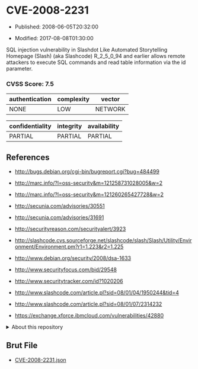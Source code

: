 # CVE-2008-2231

- Published: 2008-06-05T20:32:00

- Modified: 2017-08-08T01:30:00

SQL injection vulnerability in Slashdot Like Automated Storytelling Homepage (Slash) (aka Slashcode) R_2_5_0_94 and earlier allows remote attackers to execute SQL commands and read table information via the id parameter.

### CVSS Score: **7.5**

| authentication | complexity | vector |
| --- | --- | --- |
| NONE | LOW | NETWORK |

| confidentiality | integrity | availability |
| --- | --- | --- |
| PARTIAL | PARTIAL | PARTIAL |

## References

* http://bugs.debian.org/cgi-bin/bugreport.cgi?bug=484499

* http://marc.info/?l=oss-security&m=121258731028005&w=2

* http://marc.info/?l=oss-security&m=121260265427728&w=2

* http://secunia.com/advisories/30551

* http://secunia.com/advisories/31691

* http://securityreason.com/securityalert/3923

* http://slashcode.cvs.sourceforge.net/slashcode/slash/Slash/Utility/Environment/Environment.pm?r1=1.223&r2=1.225

* http://www.debian.org/security/2008/dsa-1633

* http://www.securityfocus.com/bid/29548

* http://www.securitytracker.com/id?1020206

* http://www.slashcode.com/article.pl?sid=08/01/04/1950244&tid=4

* http://www.slashcode.com/article.pl?sid=08/01/07/2314232

* https://exchange.xforce.ibmcloud.com/vulnerabilities/42880

<details>
<summary>About this repository</summary> 

  This repository is part of the project [Live Hack CVE](https://github.com/Live-Hack-CVE). Main website can be found [www.live-hack.org](https://www.live-hack.org) 
  
  Made by [Sn0wAlice](https://github.com/Sn0wAlice) for the people that care about security and need to have a feed of the latest CVEs. Hope you enjoy it, don't forget to star the repo and follow me on [Twitter](https://twitter.com/Sn0wAlice) and [Github](https://github.com/Sn0wAlice). And that is my [personnal website](https://www.alice-snow.me/)

  - [Home Page](https://github.com/Live-Hack-CVE)
  - [Framework](https://github.com/Live-Hack-CVE/cve-framework)
  - [CVE database](https://github.com/Live-Hack-CVE/full_database)
  - [Changelog](https://github.com/Live-Hack-CVE/Changelog)
</details>

## Brut File

* [CVE-2008-2231.json](https://raw.githubusercontent.com/Live-Hack-CVE/full_database/main/cves/2008/CVE-2008-2231.json)


